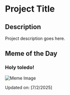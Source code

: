 # Project Title

## Description

Project description goes here.

## Meme of the Day

### Holy toledo!
![Meme Image](https://i.redd.it/utzxnuz99baf1.png)

Updated on: [7/2/2025]